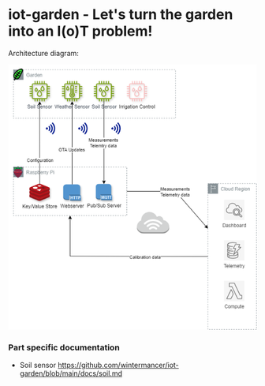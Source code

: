 # iot-garden - Let's turn the garden into an I(o)T problem!
Architecture diagram:

![An architecture diagram showing sensors in the garden, REDIS, HTTPD and MQTT on a Raspberry Pi and CloudWatch, DynamoDB and Lambda in an AWS Region](IoT-Diagram.png?raw=true)

### Part specific documentation
* Soil sensor https://github.com/wintermancer/iot-garden/blob/main/docs/soil.md
